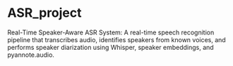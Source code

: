 # ASR_project
Real-Time Speaker-Aware ASR System: A real-time speech recognition pipeline that transcribes audio, identifies speakers from known voices, and performs speaker diarization using Whisper, speaker embeddings, and pyannote.audio.
